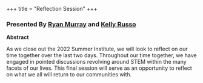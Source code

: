 +++
title = "Reflection Session"
+++

### Presented By [Ryan Murray](https://dehsi2022.netlify.app/background/meettheteam/#ryan-murray) and [Kelly Russo](https://dehsi2022.netlify.app/background/meettheteam/#kelly-russo)

**Abstract**

As we close out the 2022 Summer Institute, we will look to reflect on our time together over the last two days. Throughout our time together, we have engaged in pointed discussions revolving around STEM within the many facets of our lives. This final session will serve as an opportunity to reflect on what we all will return to our communities with.
